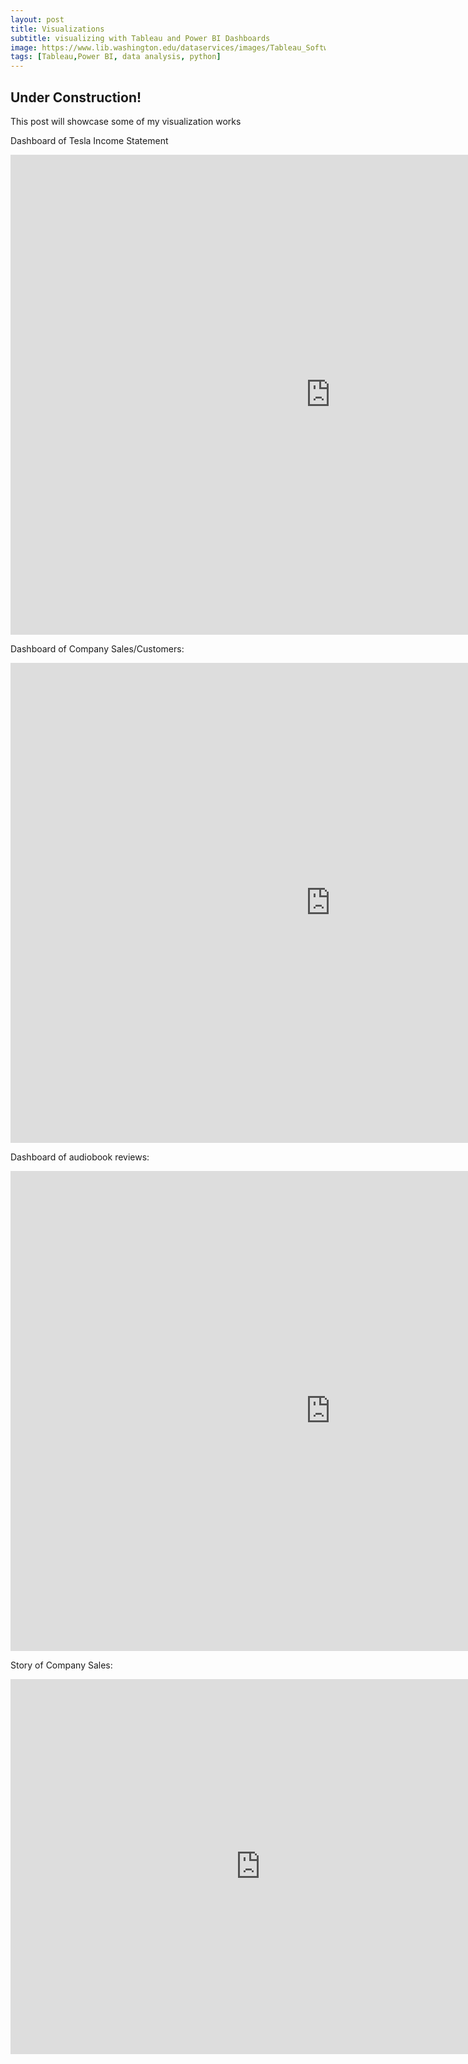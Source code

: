 ```yaml
---
layout: post
title: Visualizations 
subtitle: visualizing with Tableau and Power BI Dashboards
image: https://www.lib.washington.edu/dataservices/images/Tableau_Software_logo.png/image
tags: [Tableau,Power BI, data analysis, python]
---
```


## Under Construction!
This post will showcase some of my visualization works

Dashboard of Tesla Income Statement
<iframe src="https://public.tableau.com/views/TeslaIncomeStatement/Dashboard1??:showVizHome=no&:embed=true" width="1024" height="768" frameborder="0"></iframe>

Dashboard of Company Sales/Customers:
<iframe src="https://public.tableau.com/views/SalesStory_16052060552940/Dashboard1?:showVizHome=no&:embed=true" width="1024" height="768" frameborder="0"></iframe>

Dashboard of audiobook reviews:
<iframe src="https://public.tableau.com/views/Datat365tblo/Dashboard1?:showVizHome=no&:embed=true" width="1024" height="768" frameborder="0"></iframe>

Story of Company Sales:
<iframe src="https://public.tableau.com/views/SalesStory_16052060552940/Story1?:showVizHome=no&:embed=true" width="800" height="600" frameborder="0"></iframe>
